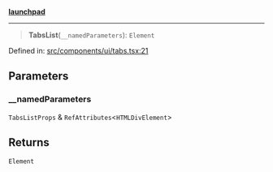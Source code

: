 [**launchpad**](index.md)

***

> **TabsList**(`__namedParameters`): `Element`

Defined in: [src/components/ui/tabs.tsx:21](https://github.com/victorbratov/launchpad/blob/2fb5c03d3b8a4ead86d4ea12df9db7edc90ac88e/src/components/ui/tabs.tsx#L21)

## Parameters

### \_\_namedParameters

`TabsListProps` & `RefAttributes`\<`HTMLDivElement`\>

## Returns

`Element`
